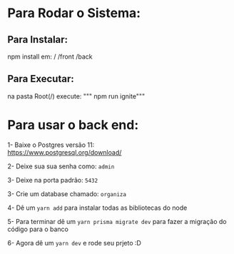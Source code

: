 # Para Rodar o Sistema:

## Para Instalar:
npm install em:
/
/front
/back

## Para Executar:
na pasta Root(/) execute:
""" npm run ignite"""

# Para usar o back end:

1- Baixe o Postgres versão 11:  
https://www.postgresql.org/download/

2- Deixe sua sua senha como: `admin`

3- Deixe na porta padrão: `5432`

3- Crie um database chamado: `organiza` 

4- Dê um `yarn add` para instalar todas as bibliotecas do node
 
5- Para terminar dê um `yarn prisma migrate dev` para fazer a migração do código para o banco

6- Agora dê um `yarn dev` e rode seu prjeto :D 

